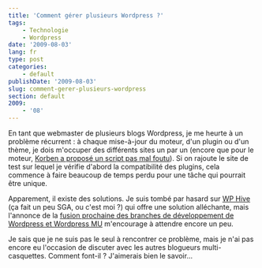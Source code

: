 ```yaml
---
title: 'Comment gérer plusieurs Wordpress ?'
tags:
    - Technologie
    - Wordpress
date: '2009-08-03'
lang: fr
type: post
categories:
    - default
publishDate: '2009-08-03'
slug: comment-gerer-plusieurs-wordpress
section: default
2009:
    - '08'
---
```


En tant que webmaster de plusieurs blogs Wordpress, je me heurte à un problème récurrent&nbsp;: à chaque mise-à-jour du moteur, d'un plugin ou d'un thème, je dois m'occuper des différents sites un par un (encore que pour le moteur, [Korben a proposé un script pas mal foutu](http://korben.info/comment-mettre-a-jour-plusieurs-wordpress-en-une-seule-fois.html)). Si on rajoute le site de test sur lequel je vérifie d'abord la compatibilité des plugins, cela commence à faire beaucoup de temps perdu pour une tâche qui pourrait être unique.

Apparement, il existe des solutions. Je suis tombé par hasard sur [WP Hive](http://wp-hive.com/) (ça fait un peu SGA, ou c'est moi&nbsp;?) qui offre une solution alléchante, mais l'annonce de la [fusion prochaine des branches de développement de Wordpress et Wordpress MU](http://technosailor.com/2009/05/30/wordcamp-sf-announcement-wordpress-and-wordpress-mu-to-merge/) m'encourage à attendre encore un peu.

Je sais que je ne suis pas le seul à rencontrer ce problème, mais je n'ai pas encore eu l'occasion de discuter avec les autres blogueurs multi-casquettes. Comment font-il&nbsp;? J'aimerais bien le savoir…